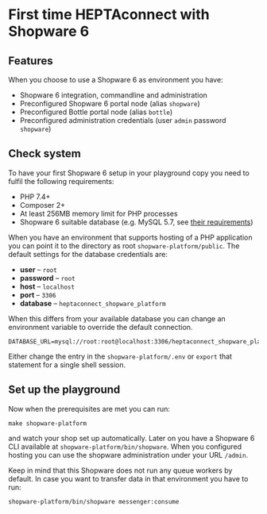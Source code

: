 # First time HEPTAconnect with Shopware 6

## Features

When you choose to use a Shopware 6 as environment you have:

* Shopware 6 integration, commandline and administration
* Preconfigured Shopware 6 portal node (alias `shopware`)
* Preconfigured Bottle portal node (alias `bottle`)
* Preconfigured administration credentials (user `admin` password `shopware`)


## Check system

To have your first Shopware 6 setup in your playground copy you need to fulfil the following requirements:

* PHP 7.4+
* Composer 2+
* At least 256MB memory limit for PHP processes
* Shopware 6 suitable database (e.g. MySQL 5.7, see [their requirements](https://developer.shopware.com/docs/guides/installation/overview#system-requirements))

When you have an environment that supports hosting of a PHP application you can point it to the directory as root `shopware-platform/public`.
The default settings for the database credentials are:

* **user** – `root`
* **password** – `root`
* **host** – `localhost`
* **port** – `3306`
* **database** – `heptaconnect_shopware_platform`

When this differs from your available database you can change an environment variable to override the default connection.
```shell
DATABASE_URL=mysql://root:root@localhost:3306/heptaconnect_shopware_platform
```
Either change the entry in the `shopware-platform/.env` or `export` that statement for a single shell session.

## Set up the playground

Now when the prerequisites are met you can run:
```shell
make shopware-platform
```
and watch your shop set up automatically.
Later on you have a Shopware 6 CLI available at `shopware-platform/bin/shopware`.
When you configured hosting you can use the shopware administration under your URL `/admin`.

Keep in mind that this Shopware does not run any queue workers by default.
In case you want to transfer data in that environment you have to run:
```shell
shopware-platform/bin/shopware messenger:consume
```
